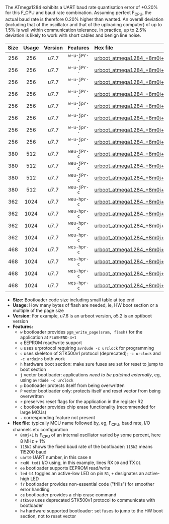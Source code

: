 The ATmega1284 exhibits a UART baud rate quantisation error of +0.20% for this F_CPU and baud rate combination. Assuming perfect F<sub>CPU</sub>, the actual baud rate is therefore 0.20% higher than wanted. An overall deviation (including that of the oscillator and that of the uploading computer) of up to 1.5% is well within communication tolerance. In practice, up to 2.5% deviation is likely to work with short cables and benign line noise.

|Size|Usage|Version|Features|Hex file|
|:-:|:-:|:-:|:-:|:--|
|256|256|u7.7|`w-u-jPr--`|[urboot_atmega1284_+8m0j+1_++28k8_uart0_rxd0_txd1_led+b0.hex](https://raw.githubusercontent.com/stefanrueger/urboot.hex/main/cores/mightycore/atmega1284/internal_oscillator/fcpu_+8m0j+1/br_++28k8/urboot_atmega1284_+8m0j+1_++28k8_uart0_rxd0_txd1_led+b0.hex)|
|256|256|u7.7|`w-u-jPr--`|[urboot_atmega1284_+8m0j+1_++28k8_uart0_rxd0_txd1_led+b7.hex](https://raw.githubusercontent.com/stefanrueger/urboot.hex/main/cores/mightycore/atmega1284/internal_oscillator/fcpu_+8m0j+1/br_++28k8/urboot_atmega1284_+8m0j+1_++28k8_uart0_rxd0_txd1_led+b7.hex)|
|256|256|u7.7|`w-u-jPr--`|[urboot_atmega1284_+8m0j+1_++28k8_uart1_rxd2_txd3_led+b0.hex](https://raw.githubusercontent.com/stefanrueger/urboot.hex/main/cores/mightycore/atmega1284/internal_oscillator/fcpu_+8m0j+1/br_++28k8/urboot_atmega1284_+8m0j+1_++28k8_uart1_rxd2_txd3_led+b0.hex)|
|256|256|u7.7|`w-u-jPr--`|[urboot_atmega1284_+8m0j+1_++28k8_uart1_rxd2_txd3_led+b7.hex](https://raw.githubusercontent.com/stefanrueger/urboot.hex/main/cores/mightycore/atmega1284/internal_oscillator/fcpu_+8m0j+1/br_++28k8/urboot_atmega1284_+8m0j+1_++28k8_uart1_rxd2_txd3_led+b7.hex)|
|256|256|u7.7|`w-u-jpr--`|[urboot_atmega1284_+8m0j+1_++28k8_uart0_rxd0_txd1_led+b0_fr.hex](https://raw.githubusercontent.com/stefanrueger/urboot.hex/main/cores/mightycore/atmega1284/internal_oscillator/fcpu_+8m0j+1/br_++28k8/urboot_atmega1284_+8m0j+1_++28k8_uart0_rxd0_txd1_led+b0_fr.hex)|
|256|256|u7.7|`w-u-jpr--`|[urboot_atmega1284_+8m0j+1_++28k8_uart0_rxd0_txd1_led+b7_fr.hex](https://raw.githubusercontent.com/stefanrueger/urboot.hex/main/cores/mightycore/atmega1284/internal_oscillator/fcpu_+8m0j+1/br_++28k8/urboot_atmega1284_+8m0j+1_++28k8_uart0_rxd0_txd1_led+b7_fr.hex)|
|256|256|u7.7|`w-u-jpr--`|[urboot_atmega1284_+8m0j+1_++28k8_uart1_rxd2_txd3_led+b0_fr.hex](https://raw.githubusercontent.com/stefanrueger/urboot.hex/main/cores/mightycore/atmega1284/internal_oscillator/fcpu_+8m0j+1/br_++28k8/urboot_atmega1284_+8m0j+1_++28k8_uart1_rxd2_txd3_led+b0_fr.hex)|
|256|256|u7.7|`w-u-jpr--`|[urboot_atmega1284_+8m0j+1_++28k8_uart1_rxd2_txd3_led+b7_fr.hex](https://raw.githubusercontent.com/stefanrueger/urboot.hex/main/cores/mightycore/atmega1284/internal_oscillator/fcpu_+8m0j+1/br_++28k8/urboot_atmega1284_+8m0j+1_++28k8_uart1_rxd2_txd3_led+b7_fr.hex)|
|380|512|u7.7|`weu-jPr-c`|[urboot_atmega1284_+8m0j+1_++28k8_uart0_rxd0_txd1_ee_led+b0_fr_ce.hex](https://raw.githubusercontent.com/stefanrueger/urboot.hex/main/cores/mightycore/atmega1284/internal_oscillator/fcpu_+8m0j+1/br_++28k8/urboot_atmega1284_+8m0j+1_++28k8_uart0_rxd0_txd1_ee_led+b0_fr_ce.hex)|
|380|512|u7.7|`weu-jPr-c`|[urboot_atmega1284_+8m0j+1_++28k8_uart0_rxd0_txd1_ee_led+b7_fr_ce.hex](https://raw.githubusercontent.com/stefanrueger/urboot.hex/main/cores/mightycore/atmega1284/internal_oscillator/fcpu_+8m0j+1/br_++28k8/urboot_atmega1284_+8m0j+1_++28k8_uart0_rxd0_txd1_ee_led+b7_fr_ce.hex)|
|380|512|u7.7|`weu-jPr-c`|[urboot_atmega1284_+8m0j+1_++28k8_uart1_rxd2_txd3_ee_led+b0_fr_ce.hex](https://raw.githubusercontent.com/stefanrueger/urboot.hex/main/cores/mightycore/atmega1284/internal_oscillator/fcpu_+8m0j+1/br_++28k8/urboot_atmega1284_+8m0j+1_++28k8_uart1_rxd2_txd3_ee_led+b0_fr_ce.hex)|
|380|512|u7.7|`weu-jPr-c`|[urboot_atmega1284_+8m0j+1_++28k8_uart1_rxd2_txd3_ee_led+b7_fr_ce.hex](https://raw.githubusercontent.com/stefanrueger/urboot.hex/main/cores/mightycore/atmega1284/internal_oscillator/fcpu_+8m0j+1/br_++28k8/urboot_atmega1284_+8m0j+1_++28k8_uart1_rxd2_txd3_ee_led+b7_fr_ce.hex)|
|362|1024|u7.7|`weu-hpr-c`|[urboot_atmega1284_+8m0j+1_++28k8_uart0_rxd0_txd1_ee_led+b0_fr_ce_hw.hex](https://raw.githubusercontent.com/stefanrueger/urboot.hex/main/cores/mightycore/atmega1284/internal_oscillator/fcpu_+8m0j+1/br_++28k8/urboot_atmega1284_+8m0j+1_++28k8_uart0_rxd0_txd1_ee_led+b0_fr_ce_hw.hex)|
|362|1024|u7.7|`weu-hpr-c`|[urboot_atmega1284_+8m0j+1_++28k8_uart0_rxd0_txd1_ee_led+b7_fr_ce_hw.hex](https://raw.githubusercontent.com/stefanrueger/urboot.hex/main/cores/mightycore/atmega1284/internal_oscillator/fcpu_+8m0j+1/br_++28k8/urboot_atmega1284_+8m0j+1_++28k8_uart0_rxd0_txd1_ee_led+b7_fr_ce_hw.hex)|
|362|1024|u7.7|`weu-hpr-c`|[urboot_atmega1284_+8m0j+1_++28k8_uart1_rxd2_txd3_ee_led+b0_fr_ce_hw.hex](https://raw.githubusercontent.com/stefanrueger/urboot.hex/main/cores/mightycore/atmega1284/internal_oscillator/fcpu_+8m0j+1/br_++28k8/urboot_atmega1284_+8m0j+1_++28k8_uart1_rxd2_txd3_ee_led+b0_fr_ce_hw.hex)|
|362|1024|u7.7|`weu-hpr-c`|[urboot_atmega1284_+8m0j+1_++28k8_uart1_rxd2_txd3_ee_led+b7_fr_ce_hw.hex](https://raw.githubusercontent.com/stefanrueger/urboot.hex/main/cores/mightycore/atmega1284/internal_oscillator/fcpu_+8m0j+1/br_++28k8/urboot_atmega1284_+8m0j+1_++28k8_uart1_rxd2_txd3_ee_led+b7_fr_ce_hw.hex)|
|468|1024|u7.7|`wes-hpr-c`|[urboot_atmega1284_+8m0j+1_++28k8_uart0_rxd0_txd1_ee_led+b0_fr_ce_stk500_hw.hex](https://raw.githubusercontent.com/stefanrueger/urboot.hex/main/cores/mightycore/atmega1284/internal_oscillator/fcpu_+8m0j+1/br_++28k8/urboot_atmega1284_+8m0j+1_++28k8_uart0_rxd0_txd1_ee_led+b0_fr_ce_stk500_hw.hex)|
|468|1024|u7.7|`wes-hpr-c`|[urboot_atmega1284_+8m0j+1_++28k8_uart0_rxd0_txd1_ee_led+b7_fr_ce_stk500_hw.hex](https://raw.githubusercontent.com/stefanrueger/urboot.hex/main/cores/mightycore/atmega1284/internal_oscillator/fcpu_+8m0j+1/br_++28k8/urboot_atmega1284_+8m0j+1_++28k8_uart0_rxd0_txd1_ee_led+b7_fr_ce_stk500_hw.hex)|
|468|1024|u7.7|`wes-hpr-c`|[urboot_atmega1284_+8m0j+1_++28k8_uart1_rxd2_txd3_ee_led+b0_fr_ce_stk500_hw.hex](https://raw.githubusercontent.com/stefanrueger/urboot.hex/main/cores/mightycore/atmega1284/internal_oscillator/fcpu_+8m0j+1/br_++28k8/urboot_atmega1284_+8m0j+1_++28k8_uart1_rxd2_txd3_ee_led+b0_fr_ce_stk500_hw.hex)|
|468|1024|u7.7|`wes-hpr-c`|[urboot_atmega1284_+8m0j+1_++28k8_uart1_rxd2_txd3_ee_led+b7_fr_ce_stk500_hw.hex](https://raw.githubusercontent.com/stefanrueger/urboot.hex/main/cores/mightycore/atmega1284/internal_oscillator/fcpu_+8m0j+1/br_++28k8/urboot_atmega1284_+8m0j+1_++28k8_uart1_rxd2_txd3_ee_led+b7_fr_ce_stk500_hw.hex)|

- **Size:** Bootloader code size including small table at top end
- **Usage:** How many bytes of flash are needed, ie, HW boot section or a multiple of the page size
- **Version:** For example, u7.6 is an urboot version, o5.2 is an optiboot version
- **Features:**
  + `w` bootloader provides `pgm_write_page(sram, flash)` for the application at `FLASHEND-4+1`
  + `e` EEPROM read/write support
  + `u` uses urprotocol requiring `avrdude -c urclock` for programming
  + `s` uses skeleton of STK500v1 protocol (deprecated); `-c urclock` and `-c arduino` both work
  + `h` hardware boot section: make sure fuses are set for reset to jump to boot section
  + `j` vector bootloader: applications *need to be patched externally*, eg, using `avrdude -c urclock`
  + `p` bootloader protects itself from being overwritten
  + `P` vector bootloader only: protects itself and reset vector from being overwritten
  + `r` preserves reset flags for the application in the register R2
  + `c` bootloader provides chip erase functionality (recommended for large MCUs)
  + `-` corresponding feature not present
- **Hex file:** typically MCU name followed by, eg, F<sub>CPU</sub>, baud rate, I/O channels etc configuration
  + `8m0j+1` is F<sub>CPU</sub> of an internal oscillator varied by some percent, here 8 MHz + 1%
  + `115k2` shows the fixed baud rate of the bootloader: `115k2` means 115200 baud
  + `uart0` UART number, in this case `0`
  + `rxd0 txd1` I/O using, in this example, lines RX `D0` and TX `D1`
  + `ee` bootloader supports EEPROM read/write
  + `led-b1` toggles an active-low LED on pin `B1`, `+` designates an active-high LED
  + `fr` bootloader provides non-essential code ("frills") for smoother error handling
  + `ce` bootloader provides a chip erase command
  + `stk500` uses deprecated STK500v1 protocol to communicate with bootloader
  + `hw` hardware supported bootloader: set fuses to jump to the HW boot section, not to reset vector
